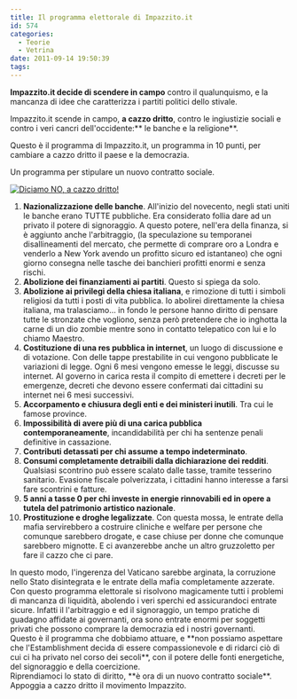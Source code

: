 ```yaml
---
title: Il programma elettorale di Impazzito.it
id: 574
categories:
  - Teorie
  - Vetrina
date: 2011-09-14 19:50:39
tags:
---
```


**Impazzito.it decide di scendere in campo** contro il qualunquismo, e la mancanza di idee che caratterizza i partiti politici dello stivale.

Impazzito.it scende in campo, **a cazzo dritto**, contro le ingiustizie sociali e contro i veri cancri dell'occidente:** le banche e la religione**.

Questo è il programma di Impazzito.it, un programma in 10 punti, per cambiare a cazzo dritto il paese e la democrazia.

Un programma per stipulare un nuovo contratto sociale.

[![](/uploads/2011/09/penis.png "Diciamo NO, a cazzo dritto!")](/uploads/2011/09/penis.png)

1.  **Nazionalizzazione delle banche**. All'inizio del novecento, negli stati uniti le banche erano TUTTE pubbliche.
Era considerato follia dare ad un privato il potere di signoraggio. A questo potere, nell'era della finanza, si è aggiunto anche l'arbitraggio, (la speculazione su temporanei disallineamenti del mercato, che permette di comprare oro a Londra e venderlo a New York avendo un profitto sicuro ed istantaneo) che ogni giorno consegna nelle tasche dei banchieri profitti enormi e senza rischi.
2.  **Abolizione dei finanziamenti ai partiti**. Questo si spiega da solo.
3.  **Abolizione ai privilegi della chiesa italiana**, e rimozione di tutti i simboli religiosi da tutti i posti di vita pubblica. Io abolirei direttamente la chiesa italiana, ma tralasciamo... in fondo le persone hanno diritto di pensare tutte le stronzate che vogliono, senza però pretendere che io inghotta la carne di un dio zombie mentre sono in contatto telepatico con lui e lo chiamo Maestro.
4.  **Costituzione di una res pubblica in internet**, un luogo di discussione e di votazione. Con delle tappe prestabilite in cui vengono pubblicate le variazioni di legge. Ogni 6 mesi vengono emesse le leggi, discusse su internet. Al governo in carica resta il compito di emettere i decreti per le emergenze, decreti che devono essere confermati dai cittadini su internet nei 6 mesi successivi.
5.  **Accorpamento e chiusura degli enti e dei ministeri inutili**. Tra cui le famose province.
6.  **Impossibilità di avere più di una carica pubblica contemporaneamente**, incandidabilità per chi ha sentenze penali definitive in cassazione.
7.  **Contributi detassati per chi assume a tempo indeterminato**.
8.  **Consumi completamente detraibili dalla dichiarazione dei redditi**. Qualsiasi scontrino può essere scalato dalle tasse, tramite tesserino sanitario. Evasione fiscale polverizzata, i cittadini hanno interesse a farsi fare scontrini e fatture.
9.  **5 anni a tasse 0 per chi investe in energie rinnovabili ed in opere a tutela del patrimonio artistico nazionale**.
10.  **Prostituzione e droghe legalizzate**. Con questa mossa, le entrate della mafia servirebbero a costruire cliniche e welfare per persone che comunque sarebbero drogate, e case chiuse per donne che comunque sarebbero mignotte. E ci avanzerebbe anche un altro gruzzoletto per fare il cazzo che ci pare.
<div>In questo modo, l'ingerenza del Vaticano sarebbe arginata, la corruzione nello Stato disintegrata e le entrate della mafia completamente azzerate.</div>
<div>Con questo programma elettorale si risolvono magicamente tutti i problemi di mancanza di liquidità, abolendo i veri sperchi ed assicurandoci entrate sicure. Infatti il l'arbitraggio e ed il signoraggio, un tempo pratiche di guadagno affidate ai governanti, ora sono entrate enormi per soggetti privati che possono comprare la democrazia ed i nostri governanti.</div>
<div>Questo è il programma che dobbiamo attuare, e **non possiamo aspettare che l'Estamblishment decida di essere compassionevole e di ridarci ciò di cui ci ha privato nel corso dei secoli**, con il potere delle fonti energetiche, del signoraggio e della coercizione.</div>
<div>Riprendiamoci lo stato di diritto, **è ora di un nuovo contratto sociale**.</div>
<div>Appoggia a cazzo dritto il movimento Impazzito.</div>